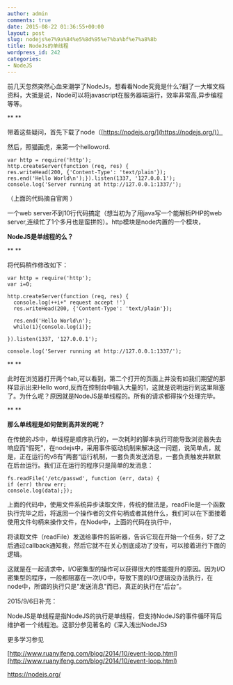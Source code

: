 ```yaml
---
author: admin
comments: true
date: 2015-08-22 01:36:55+00:00
layout: post
slug: nodejs%e7%9a%84%e5%8d%95%e7%ba%bf%e7%a8%8b
title: NodeJs的单线程
wordpress_id: 242
categories:
- NodeJS
---
```


前几天忽然突然心血来潮学了NodeJs，想看看Node究竟是什么?翻了一大堆文档资料，大抵是说，Node可以将javascript在服务器端运行，效率非常高,异步编程等等。










**
**




带着这些疑问，首先下载了node（[https://nodejs.org/](https://nodejs.org/)）




然后，照猫画虎，来第一个helloword.






    
    var http = require('http');
    http.createServer(function (req, res) {
    res.writeHead(200, {'Content-Type': 'text/plain'});
    res.end('Hello World\n');}).listen(1337, '127.0.0.1');
    console.log('Server running at http://127.0.0.1:1337/');












（上面的代码摘自官网 ）




一个web server不到10行代码搞定（想当初为了用java写一个能解析PHP的web server,连续忙了1个多月也是蛮拼的）。http模块是node内置的一个模块，













**NodeJS是单线程的么？**




**
**




将代码稍作修改如下：









    
    var http = require('http');
    var i=0;
    
    http.createServer(function (req, res) {
      console.log(++i+" request accept !')
      res.writeHead(200, {'Content-Type': 'text/plain'});
    
      res.end('Hello World\n');
      while(1){console.log(i)};
    
    }).listen(1337, '127.0.0.1');
    
    console.log('Server running at http://127.0.0.1:1337/');












**
**




此时在浏览器打开两个tab,可以看到，第二个打开的页面上并没有如我们期望的那样显示出来Hello word,反而在控制台中输入大量的1，这就是说明运行到这里阻塞了。为什么呢？原因就是NodeJS是单线程的。所有的请求都得挨个处理完毕。




**
**




**那么单线程是如何做到高并发的呢？**







在传统的JS中，单线程是顺序执行的，一次耗时的脚本执行可能导致浏览器失去响应而“假死”，在nodejs中，采用事件驱动机制来解决这一问题，说简单点，就是，正在运行的v8有”两套“运行机制，一套负责发送消息，一套负责触发并默默在后台运行。我们正在运行的程序只是简单的发消息：






    
    fs.readFile('/etc/passwd', function (err, data) {
    if (err) throw err;
    console.log(data);});












上面的代码中，使用文件系统异步读取文件，传统的做法是，readFile是一个函数执行完毕之后，将返回一个操作者的文件句柄或者其他什么，我们可以在下面接着使用文件句柄来操作文件，在Node中，上面的代码在执行中，




将读取文件（readFile）发送给事件的监听器，告诉它现在开始一个任务，好了之后通过callback通知我，然后它就不在关心到底成功了没有，可以接着进行下面的逻辑。













这就是在一起请求中，I/O密集型的操作可以获得很大的性能提升的原因。因为I/O密集型的程序，一般都阻塞在一次I/O中，导致下面的I/O逻辑没办法执行，在node中，所谓的执行只是"发送消息"而已，真正的执行在“后台”。







2015/9/6日补充：




NodeJS是单线程是指NodeJS的执行是单线程，但支持NodeJS的事件循环背后维护者一个线程池。这部分参见著名的《深入浅出NodeJS》




更多学习参见




[http://www.ruanyifeng.com/blog/2014/10/event-loop.html](http://www.ruanyifeng.com/blog/2014/10/event-loop.html)




https://nodejs.org/
